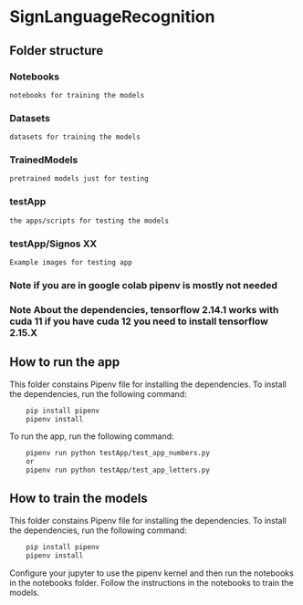 # SignLanguageRecognition

## Folder structure

### Notebooks

    notebooks for training the models

### Datasets

    datasets for training the models

### TrainedModels

    pretrained models just for testing

### testApp

    the apps/scripts for testing the models

### testApp/Signos XX

    Example images for testing app



### Note if you are in google colab pipenv is mostly not needed

### Note About the dependencies, tensorflow 2.14.1 works with cuda 11 if you have cuda 12 you need to install tensorflow 2.15.X

## How to run the app

This folder constains Pipenv file for installing the dependencies. To install the dependencies, run the following command:

```bash
    pip install pipenv
    pipenv install
```

To run the app, run the following command:

```bash
    pipenv run python testApp/test_app_numbers.py
    or
    pipenv run python testApp/test_app_letters.py
```

## How to train the models

This folder constains Pipenv file for installing the dependencies. To install the dependencies, run the following command:

```bash
    pip install pipenv
    pipenv install
```

Configure your jupyter to use the pipenv kernel and then run the notebooks in the notebooks folder. Follow the instructions in the notebooks to train the models.